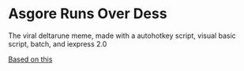 # Asgore Runs Over Dess
The viral deltarune meme, made with a autohotkey script, visual basic script, batch, and iexpress 2.0

[Based on this](https://www.youtube.com/watch?v=u5NqO2v_xnY)
